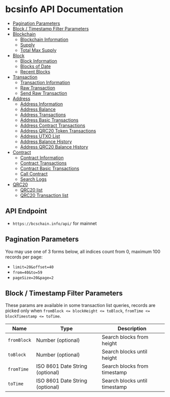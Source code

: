 # bcsinfo API Documentation

* [Pagination Parameters](#pagination-parameters)
* [Block / Timestamp Filter Parameters](#block--timestamp-filter-parameters)
* [Blockchain](https://github.com/cryptofugu/bcsinfo-api/blob/master/doc/blockchain.md)
  * [Blockchain Information](https://github.com/cryptofugu/bcsinfo-api/blob/master/doc/blockchain.md#Blockchain-Information)
  * [Supply](https://github.com/cryptofugu/bcsinfo-api/blob/master/doc/blockchain.md#Supply)
  * [Total Max Supply](https://github.com/cryptofugu/bcsinfo-api/blob/master/doc/blockchain.md#Total-Max-Supply)
* [Block](https://github.com/cryptofugu/bcsinfo-api/blob/master/doc/block.md)
  * [Block Information](https://github.com/cryptofugu/bcsinfo-api/blob/master/doc/block.md#Block-Information)
  * [Blocks of Date](https://github.com/cryptofugu/bcsinfo-api/blob/master/doc/block.md#Blocks-of-Date)
  * [Recent Blocks](https://github.com/cryptofugu/bcsinfo-api/blob/master/doc/block.md#Recent-Blocks)
* [Transaction](https://github.com/cryptofugu/bcsinfo-api/blob/master/doc/transaction.md)
  * [Transaction Information](https://github.com/cryptofugu/bcsinfo-api/blob/master/doc/transaction.md#Transaction-Information)
  * [Raw Transaction](https://github.com/cryptofugu/bcsinfo-api/blob/master/doc/transaction.md#Raw-Transaction)
  * [Send Raw Transaction](https://github.com/cryptofugu/bcsinfo-api/blob/master/doc/transaction.md#Send-Raw-Transaction)
* [Address](https://github.com/cryptofugu/bcsinfo-api/blob/master/doc/address.md)
  * [Address Information](https://github.com/cryptofugu/bcsinfo-api/blob/master/doc/address.md#Address-Information)
  * [Address Balance](https://github.com/cryptofugu/bcsinfo-api/blob/master/doc/address.md#Address-Balance)
  * [Address Transactions](https://github.com/cryptofugu/bcsinfo-api/blob/master/doc/address.md#Address-Transactions)
  * [Address Basic Transactions](https://github.com/cryptofugu/bcsinfo-api/blob/master/doc/address.md#Address-Basic-Transactions)
  * [Address Contract Transactions](https://github.com/cryptofugu/bcsinfo-api/blob/master/doc/address.md#Address-Contract-Transactions)
  * [Address QRC20 Token Transactions](https://github.com/cryptofugu/bcsinfo-api/blob/master/doc/address.md#Address-QRC20-Token-Transactions)
  * [Address UTXO List](https://github.com/cryptofugu/bcsinfo-api/blob/master/doc/address.md#Address-UTXO-List)
  * [Address Balance History](https://github.com/cryptofugu/bcsinfo-api/blob/master/doc/address.md#Address-Balance-History)
  * [Address QRC20 Balance History](https://github.com/cryptofugu/bcsinfo-api/blob/master/doc/address.md#Address-QRC20-Balance-History)
* [Contract](https://github.com/cryptofugu/bcsinfo-api/blob/master/doc/contract.md)
  * [Contract Information](https://github.com/cryptofugu/bcsinfo-api/blob/master/doc/contract.md#Contract-Information)
  * [Contract Transactions](https://github.com/cryptofugu/bcsinfo-api/blob/master/doc/contract.md#Contract-Transactions)
  * [Contract Basic Transactions](https://github.com/cryptofugu/bcsinfo-api/blob/master/doc/contract.md#Contract-Basic-Transactions)
  * [Call Contract](https://github.com/cryptofugu/bcsinfo-api/blob/master/doc/contract.md#Call-Contract)
  * [Search Logs](https://github.com/cryptofugu/bcsinfo-api/blob/master/doc/contract.md#Search-Logs)
* [QRC20](https://github.com/cryptofugu/bcsinfo-api/blob/master/doc/contract.md)
  * [QRC20 list](https://github.com/cryptofugu/bcsinfo-api/blob/master/doc/contract.md#QRC20-list)
  * [QRC20 Transaction list](https://github.com/cryptofugu/bcsinfo-api/blob/master/doc/contract.md#QRC20-Transaction-list)


## API Endpoint
* `https://bcschain.info/api/` for mainnet


## Pagination Parameters

You may use one of 3 forms below, all indices count from 0, maximum 100 records per page:
* `limit=20&offset=40`
* `from=40&to=59`
* `pageSize=20&page=2`


## Block / Timestamp Filter Parameters

These params are available in some transaction list queries,
records are picked only when `fromBlock <= blockHeight <= toBlock`, `fromTime <= blockTimestamp <= toTime`.

<table>
    <thead>
        <tr>
            <th>Name</th>
            <th>Type</th>
            <th>Description</th>
        </tr>
    </thead>
    <tbody>
        <tr>
            <td><code>fromBlock</code></td>
            <td>Number (optional)</td>
            <td>Search blocks from height</td>
        </tr>
        <tr>
            <td><code>toBlock</code></td>
            <td>Number (optional)</td>
            <td>Search blocks until height</td>
        </tr>
        <tr>
            <td><code>fromTime</code></td>
            <td>ISO 8601 Date String (optional)</td>
            <td>Search blocks from timestamp</td>
        </tr>
        <tr>
            <td><code>toTime</code></td>
            <td>ISO 8601 Date String (optional)</td>
            <td>Search blocks until timestamp</td>
        </tr>
    </tbody>
</table>
